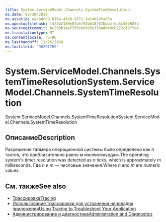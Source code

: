 ```yaml
---
title: System.ServiceModel.Channels.SystemTimeResolution
ms.date: 03/30/2017
ms.assetid: eaab4ce9-b16a-4fe8-9271-3a1ab1dfa93a
ms.openlocfilehash: f4f3b2189e87b5f93b618f67bbb4fea5c50b925b
ms.sourcegitcommit: bc293b14af795e0e999e3304dd40c0222cf2ffe4
ms.translationtype: MT
ms.contentlocale: ru-RU
ms.lasthandoff: 11/26/2020
ms.locfileid: "96291769"
---
```

# <a name="systemservicemodelchannelssystemtimeresolution"></a><span data-ttu-id="11746-102">System.ServiceModel.Channels.SystemTimeResolution</span><span class="sxs-lookup"><span data-stu-id="11746-102">System.ServiceModel.Channels.SystemTimeResolution</span></span>

<span data-ttu-id="11746-103">System.ServiceModel.Channels.SystemTimeResolution</span><span class="sxs-lookup"><span data-stu-id="11746-103">System.ServiceModel.Channels.SystemTimeResolution</span></span>  
  
## <a name="description"></a><span data-ttu-id="11746-104">Описание</span><span class="sxs-lookup"><span data-stu-id="11746-104">Description</span></span>  

 <span data-ttu-id="11746-105">Разрешение таймера операционной системы было определено как *n* тактов, что приблизительно равно *м* миллисекундам.</span><span class="sxs-lookup"><span data-stu-id="11746-105">The operating system's timer resolution was detected as *n* ticks, which is approximately *m* milliseconds.</span></span> <span data-ttu-id="11746-106">Где *n* и *m* — числовые значения.</span><span class="sxs-lookup"><span data-stu-id="11746-106">Where *n* and *m* are numeric values.</span></span>  
  
## <a name="see-also"></a><span data-ttu-id="11746-107">См. также</span><span class="sxs-lookup"><span data-stu-id="11746-107">See also</span></span>

- [<span data-ttu-id="11746-108">Трассировка</span><span class="sxs-lookup"><span data-stu-id="11746-108">Tracing</span></span>](index.md)
- [<span data-ttu-id="11746-109">Использование трассировки для устранения неполадок приложения</span><span class="sxs-lookup"><span data-stu-id="11746-109">Using Tracing to Troubleshoot Your Application</span></span>](using-tracing-to-troubleshoot-your-application.md)
- [<span data-ttu-id="11746-110">Администрирование и диагностика</span><span class="sxs-lookup"><span data-stu-id="11746-110">Administration and Diagnostics</span></span>](../index.md)
